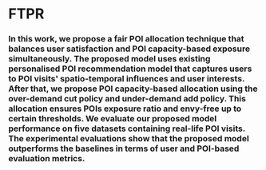 # FTPR


### In this work, we propose a fair POI allocation technique that balances user satisfaction and POI capacity-based exposure simultaneously. The proposed model uses existing personalised POI recommendation model that captures users to POI visits' spatio-temporal influences and user interests. After that, we propose POI capacity-based allocation using the over-demand cut policy and under-demand add policy. This allocation ensures POIs exposure ratio and envy-free up to certain thresholds. We evaluate our proposed model performance on five datasets containing real-life POI visits. The experimental evaluations show that the proposed model outperforms the baselines in terms of user and POI-based evaluation metrics.
